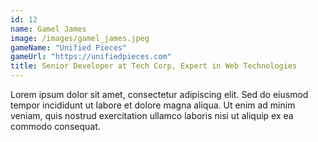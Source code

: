 ```yaml
---
id: 12
name: Gamel James
image: /images/gamel_james.jpeg
gameName: "Unified Pieces"
gameUrl: "https://unifiedpieces.com"
title: Senior Developer at Tech Corp, Expert in Web Technologies
---
```


Lorem ipsum dolor sit amet, consectetur adipiscing elit. Sed do eiusmod tempor incididunt ut labore et dolore magna aliqua. Ut enim ad minim veniam, quis nostrud exercitation ullamco laboris nisi ut aliquip ex ea commodo consequat.
